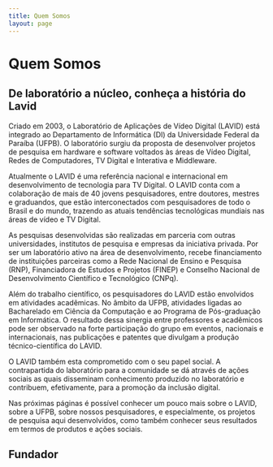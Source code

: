 ```yaml
---
title: Quem Somos
layout: page
---
```


# Quem Somos

## De laboratório a núcleo, conheça a história do Lavid

Criado em 2003, o Laboratório de Aplicações de Vídeo Digital (LAVID) está integrado ao Departamento de Informática (DI) da Universidade Federal da Paraíba (UFPB). O laboratório surgiu da proposta de desenvolver projetos de pesquisa em hardware e software voltados às áreas de Vídeo Digital, Redes de Computadores, TV Digital e Interativa e Middleware.

Atualmente o LAVID é uma referência nacional e internacional em desenvolvimento de tecnologia para TV Digital. O LAVID conta com a colaboração de mais de 40 jovens pesquisadores, entre doutores, mestres e graduandos, que estão interconectados com pesquisadores de todo o Brasil e do mundo, trazendo as atuais tendências tecnológicas mundiais nas áreas de vídeo e TV Digital.

As pesquisas desenvolvidas são realizadas em parceria com outras universidades, institutos de pesquisa e empresas da iniciativa privada. Por ser um laboratório ativo na área de desenvolvimento, recebe financiamento de instituições parceiras como a Rede Nacional de Ensino e Pesquisa (RNP), Financiadora de Estudos e Projetos (FINEP) e Conselho Nacional de Desenvolvimento Científico e Tecnológico (CNPq).

Além do trabalho científico, os pesquisadores do LAVID estão envolvidos em atividades acadêmicas. No âmbito da UFPB, atividades ligadas ao Bacharelado em Ciência da Computação e ao Programa de Pós-graduação em Informática. O resultado dessa sinergia entre professores e acadêmicos pode ser observado na forte participação do grupo em eventos, nacionais e internacionais, nas publicações e patentes que divulgam a produção técnico-científica do LAVID.

O LAVID também esta comprometido com o seu papel social. A contrapartida do laboratório para a comunidade se dá através de ações sociais as quais disseminam conhecimento produzido no laboratório e contribuem, efetivamente, para a promoção da inclusão digital.

Nas próximas páginas é possível conhecer um pouco mais sobre o LAVID, sobre a UFPB, sobre nossos pesquisadores, e especialmente, os projetos de pesquisa aqui desenvolvidos, como também conhecer seus resultados em termos de produtos e ações sociais.

## Fundador
